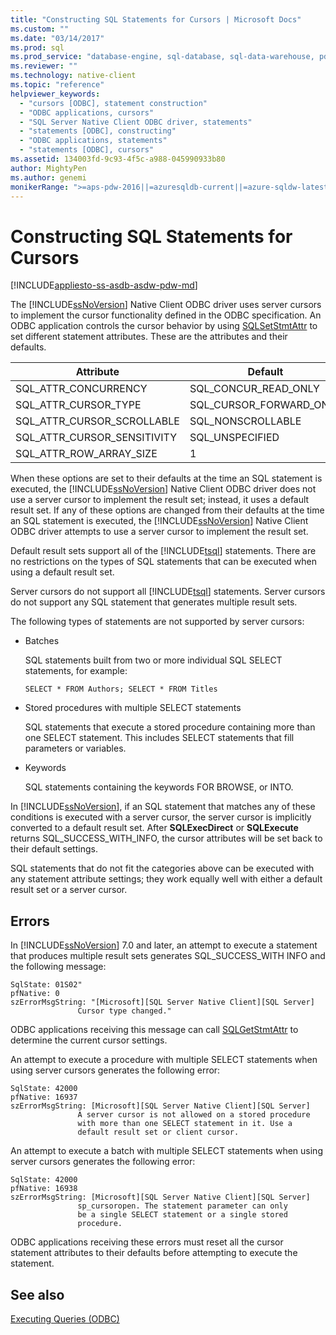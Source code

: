 ```yaml
---
title: "Constructing SQL Statements for Cursors | Microsoft Docs"
ms.custom: ""
ms.date: "03/14/2017"
ms.prod: sql
ms.prod_service: "database-engine, sql-database, sql-data-warehouse, pdw"
ms.reviewer: ""
ms.technology: native-client
ms.topic: "reference"
helpviewer_keywords: 
  - "cursors [ODBC], statement construction"
  - "ODBC applications, cursors"
  - "SQL Server Native Client ODBC driver, statements"
  - "statements [ODBC], constructing"
  - "ODBC applications, statements"
  - "statements [ODBC], cursors"
ms.assetid: 134003fd-9c93-4f5c-a988-045990933b80
author: MightyPen
ms.author: genemi
monikerRange: ">=aps-pdw-2016||=azuresqldb-current||=azure-sqldw-latest||>=sql-server-2016||=sqlallproducts-allversions||>=sql-server-linux-2017||=azuresqldb-mi-current"
---
```

# Constructing SQL Statements for Cursors
[!INCLUDE[appliesto-ss-asdb-asdw-pdw-md](../../includes/appliesto-ss-asdb-asdw-pdw-md.md)]

  The [!INCLUDE[ssNoVersion](../../includes/ssnoversion-md.md)] Native Client ODBC driver uses server cursors to implement the cursor functionality defined in the ODBC specification. An ODBC application controls the cursor behavior by using [SQLSetStmtAttr](../../relational-databases/native-client-odbc-api/sqlsetstmtattr.md) to set different statement attributes. These are the attributes and their defaults.  
  
|Attribute|Default|  
|---------------|-------------|  
|SQL_ATTR_CONCURRENCY|SQL_CONCUR_READ_ONLY|  
|SQL_ATTR_CURSOR_TYPE|SQL_CURSOR_FORWARD_ONLY|  
|SQL_ATTR_CURSOR_SCROLLABLE|SQL_NONSCROLLABLE|  
|SQL_ATTR_CURSOR_SENSITIVITY|SQL_UNSPECIFIED|  
|SQL_ATTR_ROW_ARRAY_SIZE|1|  
  
 When these options are set to their defaults at the time an SQL statement is executed, the [!INCLUDE[ssNoVersion](../../includes/ssnoversion-md.md)] Native Client ODBC driver does not use a server cursor to implement the result set; instead, it uses a default result set. If any of these options are changed from their defaults at the time an SQL statement is executed, the [!INCLUDE[ssNoVersion](../../includes/ssnoversion-md.md)] Native Client ODBC driver attempts to use a server cursor to implement the result set.  
  
 Default result sets support all of the [!INCLUDE[tsql](../../includes/tsql-md.md)] statements. There are no restrictions on the types of SQL statements that can be executed when using a default result set.  
  
 Server cursors do not support all [!INCLUDE[tsql](../../includes/tsql-md.md)] statements. Server cursors do not support any SQL statement that generates multiple result sets.  
  
 The following types of statements are not supported by server cursors:  
  
-   Batches  
  
     SQL statements built from two or more individual SQL SELECT statements, for example:  
  
    ```  
    SELECT * FROM Authors; SELECT * FROM Titles  
    ```  
  
-   Stored procedures with multiple SELECT statements  
  
     SQL statements that execute a stored procedure containing more than one SELECT statement. This includes SELECT statements that fill parameters or variables.  
  
-   Keywords  
  
     SQL statements containing the keywords FOR BROWSE, or INTO.  
  
 In [!INCLUDE[ssNoVersion](../../includes/ssnoversion-md.md)], if an SQL statement that matches any of these conditions is executed with a server cursor, the server cursor is implicitly converted to a default result set. After **SQLExecDirect** or **SQLExecute** returns SQL_SUCCESS_WITH_INFO, the cursor attributes will be set back to their default settings.  
  
 SQL statements that do not fit the categories above can be executed with any statement attribute settings; they work equally well with either a default result set or a server cursor.  
  
## Errors  
 In [!INCLUDE[ssNoVersion](../../includes/ssnoversion-md.md)] 7.0 and later, an attempt to execute a statement that produces multiple result sets generates SQL_SUCCESS_WITH INFO and the following message:  
  
```  
SqlState: 01S02"  
pfNative: 0  
szErrorMsgString: "[Microsoft][SQL Server Native Client][SQL Server]  
               Cursor type changed."  
```  
  
 ODBC applications receiving this message can call [SQLGetStmtAttr](../../relational-databases/native-client-odbc-api/sqlgetstmtattr.md) to determine the current cursor settings.  
  
 An attempt to execute a procedure with multiple SELECT statements when using server cursors generates the following error:  
  
```  
SqlState: 42000  
pfNative: 16937  
szErrorMsgString: [Microsoft][SQL Server Native Client][SQL Server]  
               A server cursor is not allowed on a stored procedure  
               with more than one SELECT statement in it. Use a  
               default result set or client cursor.  
```  
  
 An attempt to execute a batch with multiple SELECT statements when using server cursors generates the following error:  
  
```  
SqlState: 42000  
pfNative: 16938  
szErrorMsgString: [Microsoft][SQL Server Native Client][SQL Server]  
               sp_cursoropen. The statement parameter can only  
               be a single SELECT statement or a single stored   
               procedure.  
```  
  
 ODBC applications receiving these errors must reset all the cursor statement attributes to their defaults before attempting to execute the statement.  
  
## See also  
 [Executing Queries &#40;ODBC&#41;](../../relational-databases/native-client-odbc-queries/executing-queries-odbc.md)  
  
  
